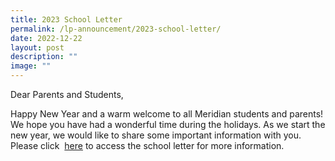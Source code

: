 ```yaml
---
title: 2023 School Letter
permalink: /lp-announcement/2023-school-letter/
date: 2022-12-22
layout: post
description: ""
image: ""
---
```

Dear Parents and Students,

Happy New Year and a warm welcome to all Meridian students and parents! We hope you have had a wonderful time during the holidays. As we start the new year, we would like to share some important information with you. Please click  [here](/school-letters/) to access the school letter for more information.